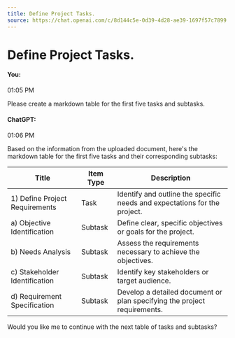 ```yaml
---
title: Define Project Tasks.
source: https://chat.openai.com/c/8d144c5e-0d39-4d28-ae39-1697f57c7899
---
```


# Define Project Tasks.

#### You:
<time datetime="2024-03-12T17:05:42.984Z" title="3/12/2024, 1:05:42 PM">01:05 PM</time>

Please create a markdown table for the first five tasks and subtasks.

#### ChatGPT:
<time datetime="2024-03-12T17:06:12.714Z" title="3/12/2024, 1:06:12 PM">01:06 PM</time>

Based on the information from the uploaded document, here's the markdown table for the first five tasks and their corresponding subtasks:

| Title                          | Item Type | Description                                                               |
| ------------------------------ | --------- | ------------------------------------------------------------------------- |
| 1) Define Project Requirements | Task      | Identify and outline the specific needs and expectations for the project. |
| a) Objective Identification    | Subtask   | Define clear, specific objectives or goals for the project.               |
| b) Needs Analysis              | Subtask   | Assess the requirements necessary to achieve the objectives.              |
| c) Stakeholder Identification  | Subtask   | Identify key stakeholders or target audience.                             |
| d) Requirement Specification   | Subtask   | Develop a detailed document or plan specifying the project requirements.  |

Would you like me to continue with the next table of tasks and subtasks?
